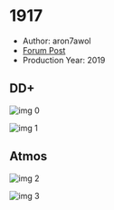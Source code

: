 # 1917

* Author: aron7awol
* [Forum Post](https://www.avsforum.com/threads/bass-eq-for-filtered-movies.2995212/post-59350372)
* Production Year: 2019

## DD+

![img 0](https://i.imgur.com/fesca0H.jpg)

![img 1](https://i.imgur.com/q0dDrcK.png)

## Atmos

![img 2](https://i.imgur.com/FEv6NO2.jpg)

![img 3](https://i.imgur.com/aMSl3jZ.png)

